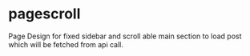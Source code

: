 # pagescroll
Page Design for fixed sidebar and scroll able main section to load post which will be fetched from api call. 
